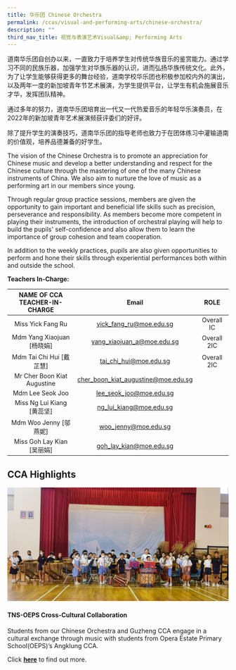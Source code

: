 ```yaml
---
title: 华乐团 Chinese Orchestra
permalink: /ccas/visual-and-performing-arts/chinese-orchestra/
description: ""
third_nav_title: 视觉与表演艺术Visual&amp; Performing Arts
---
```

道南华乐团自创办以来，一直致力于培养学生对传统华族音乐的鉴赏能力。通过学习不同的民族乐器，加强学生对华族乐器的认识，进而弘扬华族传统文化。此外，为了让学生能够获得更多的舞台经验，道南学校华乐团也积极参加校内外的演出，以及两年一度的新加坡青年节艺术展演，为学生提供平台，让学生有机会施展音乐才华，发挥团队精神。  
  
通过多年的努力，道南华乐团培育出一代又一代热爱音乐的年轻华乐演奏员，在2022年的新加坡青年艺术展演频获评委们的好评。  
  
除了提升学生的演奏技巧，道南华乐团的指导老师也致力于在团体练习中灌输道南的价值观，培养品德兼备的好学生。

The vision of the Chinese Orchestra is to promote an appreciation for Chinese music and develop a better understanding and respect for the Chinese culture through the mastering of one of the many Chinese instruments of China. We also aim to nurture the love of music as a performing art in our members since young.

Through regular group practice sessions, members are given the opportunity to gain important and beneficial life skills such as precision, perseverance and responsibility. As members become more competent in playing their instruments, the introduction of orchestral playing will help to build the pupils' self-confidence and also allow them to learn the importance of group cohesion and team cooperation.

In addition to the weekly practices, pupils are also given opportunities to perform and hone their skills through experiential performances both within and outside the school.

**Teachers In-Charge:**

| NAME OF CCA<br>TEACHER-IN-CHARGE |                Email                |     ROLE    |
|:--------------------------------:|:-----------------------------------:|:-----------:|
|         Miss Yick Fang Ru        |       yick_fang_ru@moe.edu.sg       |  Overall IC |
|    Mdm Yang Xiaojuan [杨晓娟]    |      yang_xiaojuan_a@moe.edu.sg     | Overall 2IC |
|     Mdm Tai Chi Hui [戴芷慧]     |        tai_chi_hui@moe.edu.sg       | Overall 2IC |
|    Mr Cher Boon Kiat Augustine   | cher_boon_kiat_augustine@moe.edu.sg |             |
|         Mdm Lee Seok Joo         |       lee_seok_joo@moe.edu.sg       |             |
|    Miss Ng Lui Kiang [黄蕊坚]    |       ng_lui_kiang@moe.edu.sg       |             |
|      Mdm Woo Jenny [邬燕妮]      |         woo_jenny@moe.edu.sg        |             |
|    Miss Goh Lay Kian [吴丽娟]    |       goh_lay_kian@moe.edu.sg       |             |


CCA Highlights
--------------
![](/images/guzheng.jpeg)
#### TNS-OEPS Cross-Cultural Collaboration  

Students from our Chinese Orchestra and Guzheng CCA engage in a cultural exchange through music with students from Opera Estate Primary School(OEPS)’s Angklung CCA.

Click&nbsp;**[here](https://www.taonan.moe.edu.sg/tns-oeps-cross-cultural-collaboration/)**&nbsp;to find out more.